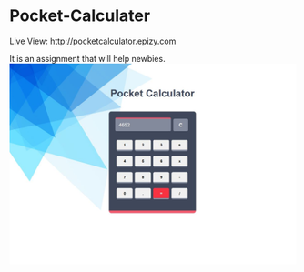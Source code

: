 # Pocket-Calculater
Live View: http://pocketcalculator.epizy.com

It is an assignment that will help newbies.
![alt text](https://raw.githubusercontent.com/abbasZah/Pocket-Calculater/master/Pocket-Calculater.JPG)
